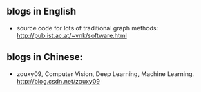 ## blogs in English
+ source code for lots of traditional graph methods: <http://pub.ist.ac.at/~vnk/software.html>

## blogs in Chinese:
+ zouxy09, Computer Vision, Deep Learning, Machine Learning. <http://blog.csdn.net/zouxy09>
